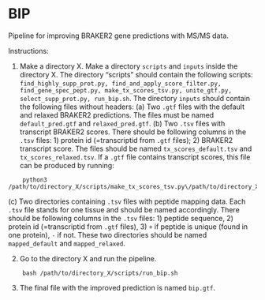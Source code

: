 # BIP
Pipeline for improving BRAKER2 gene predictions with MS/MS data.


Instructions:

1.  Make a directory X. Make a directory ```scripts``` and ```inputs``` inside the directory X. The directory “scripts” should contain the following scripts: ```find_highly_supp_prot.py, find_and_apply_score_filter.py, find_gene_spec_pept.py, make_tx_scores_tsv.py, unite_gtf.py, select_supp_prot.py, run_bip.sh```. The directory ```inputs``` should contain the following files without headers:
(a) Two ```.gtf``` files with the default and relaxed BRAKER2 predictions. The files must be named ```default_pred.gtf``` and ```relaxed_pred.gtf```.
(b) Two ```.tsv``` files with transcript BRAKER2 scores. There should be following columns in the ```.tsv``` files: 1) protein id (=transcriptid from ```.gtf``` files); 2) BRAKER2 transcript score. The files should be named ```tx_scores_default.tsv``` and ```tx_scores_relaxed.tsv```. If a ```.gtf``` file contains transcript scores, this file can be produced by running: 
```    
    python3 /path/to/directory_X/scripts/make_tx_scores_tsv.py\/path/to/directory_X/inputs/pred_file.gtf\/path/to/directoryX/inputs/output_file.tsv
```
(c) Two directories containing ```.tsv``` files with peptide mapping data. Each ```.tsv``` file stands for one tissue and should be named accordingly. There should be following columns in the ```.tsv``` files: 1) peptide sequence, 2) protein id (=transcriptid from ```.gtf``` files), 3) ```+``` if peptide is unique (found in one protein), ```-``` if not. These two directories should be named ```mapped_default``` and ```mapped_relaxed```. 

2. Go to the directory X and run the pipeline.
```
    bash /path/to/directory_X/scripts/run_bip.sh  
```
3. The final file with the improved prediction is named ```bip.gtf```.

